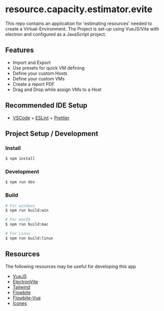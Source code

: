 # resource.capacity.estimator.evite

This repo contains an application for 'estimating resources' needed to create a Virtual-Environment.
The Project is set-up using VueJS/Vite with electron and configured as a JavaScript project.
## Features
- Import and Export
- Use presets for quick VM defining
- Define your custom Hosts
- Define your custom VMs
- Create a report PDF
- Drag and Drop while assign VMs to a Host


## Recommended IDE Setup

- [VSCode](https://code.visualstudio.com/) + [ESLint](https://marketplace.visualstudio.com/items?itemName=dbaeumer.vscode-eslint) + [Prettier](https://marketplace.visualstudio.com/items?itemName=esbenp.prettier-vscode)

## Project Setup / Development

### Install

```bash
$ npm install
```

### Development

```bash
$ npm run dev
```

### Build

```bash
# For windows
$ npm run build:win

# For macOS
$ npm run build:mac

# For Linux
$ npm run build:linux
```


## Resources
The following resources may be useful for developing this app

- [VueJS](https://vuejs.org/guide/introduction.html)
- [ElectronVite](https://evite.netlify.app/guide/#electron-entry-point)
- [Tailwind](https://tailwindcss.com/docs/installation)
- [Flowbite](https://flowbite.com/)
- [Flowbite-Vue](https://flowbite-vue.com/pages/getting-started)
- [Icones](https://icones.netlify.app/)
